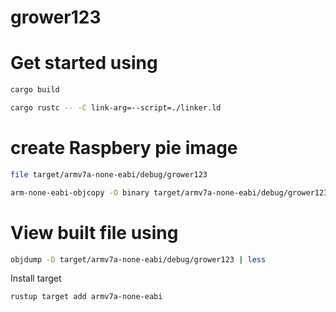 # grower123

# Get started using
```bash
cargo build
```

```bash
cargo rustc -- -C link-arg=--script=./linker.ld
```

# create Raspbery pie image
```bash
file target/armv7a-none-eabi/debug/grower123
```

<!-- TODO: fix this command because I currently get command not found: arm-none-eabi-objcopy -->
```bash
arm-none-eabi-objcopy -O binary target/armv7a-none-eabi/debug/grower123 ./grower.img
```

# View built file using
```bash
objdump -D target/armv7a-none-eabi/debug/grower123 | less
```

Install target
```
rustup target add armv7a-none-eabi
```

